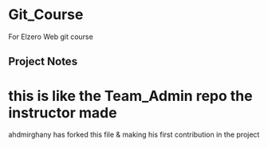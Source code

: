 # Git_Course
For Elzero Web git course

## Project Notes
# this is like the Team_Admin repo the instructor made
ahdmirghany has forked this file & making his first contribution in the project
